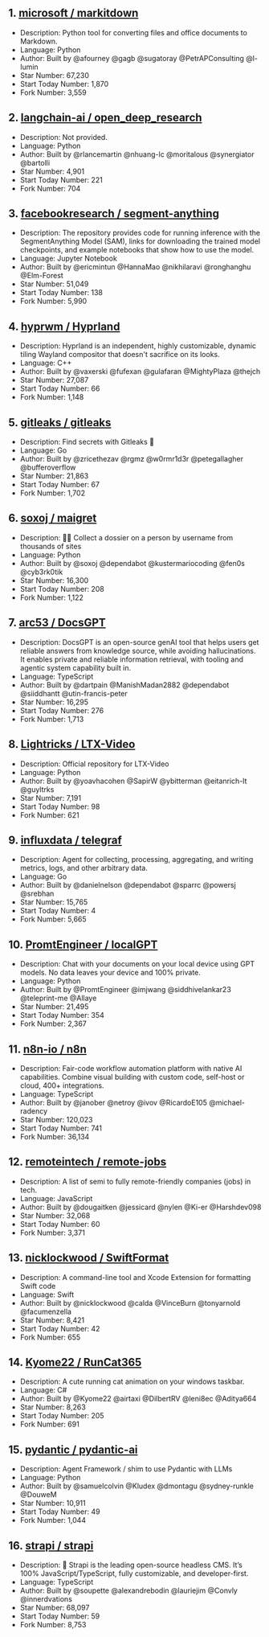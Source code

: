 ## 1. [microsoft / markitdown](https://github.com/microsoft/markitdown)
- Description: Python tool for converting files and office documents to Markdown.
- Language: Python
- Author: Built by @afourney @gagb @sugatoray @PetrAPConsulting @l-lumin
- Star Number: 67,230
- Start Today Number: 1,870
- Fork Number: 3,559

## 2. [langchain-ai / open_deep_research](https://github.com/langchain-ai/open_deep_research)
- Description: Not provided. 
- Language: Python
- Author: Built by @rlancemartin @nhuang-lc @moritalous @synergiator @bartolli
- Star Number: 4,901
- Start Today Number: 221
- Fork Number: 704

## 3. [facebookresearch / segment-anything](https://github.com/facebookresearch/segment-anything)
- Description: The repository provides code for running inference with the SegmentAnything Model (SAM), links for downloading the trained model checkpoints, and example notebooks that show how to use the model.
- Language: Jupyter Notebook
- Author: Built by @ericmintun @HannaMao @nikhilaravi @ronghanghu @Elm-Forest
- Star Number: 51,049
- Start Today Number: 138
- Fork Number: 5,990

## 4. [hyprwm / Hyprland](https://github.com/hyprwm/Hyprland)
- Description: Hyprland is an independent, highly customizable, dynamic tiling Wayland compositor that doesn't sacrifice on its looks.
- Language: C++
- Author: Built by @vaxerski @fufexan @gulafaran @MightyPlaza @thejch
- Star Number: 27,087
- Start Today Number: 66
- Fork Number: 1,148

## 5. [gitleaks / gitleaks](https://github.com/gitleaks/gitleaks)
- Description: Find secrets with Gitleaks 🔑
- Language: Go
- Author: Built by @zricethezav @rgmz @w0rmr1d3r @petegallagher @bufferoverflow
- Star Number: 21,863
- Start Today Number: 67
- Fork Number: 1,702

## 6. [soxoj / maigret](https://github.com/soxoj/maigret)
- Description: 🕵️‍♂️ Collect a dossier on a person by username from thousands of sites
- Language: Python
- Author: Built by @soxoj @dependabot @kustermariocoding @fen0s @cyb3rk0tik
- Star Number: 16,300
- Start Today Number: 208
- Fork Number: 1,122

## 7. [arc53 / DocsGPT](https://github.com/arc53/DocsGPT)
- Description: DocsGPT is an open-source genAI tool that helps users get reliable answers from knowledge source, while avoiding hallucinations. It enables private and reliable information retrieval, with tooling and agentic system capability built in.
- Language: TypeScript
- Author: Built by @dartpain @ManishMadan2882 @dependabot @siiddhantt @utin-francis-peter
- Star Number: 16,295
- Start Today Number: 276
- Fork Number: 1,713

## 8. [Lightricks / LTX-Video](https://github.com/Lightricks/LTX-Video)
- Description: Official repository for LTX-Video
- Language: Python
- Author: Built by @yoavhacohen @SapirW @ybitterman @eitanrich-lt @guyltrks
- Star Number: 7,191
- Start Today Number: 98
- Fork Number: 621

## 9. [influxdata / telegraf](https://github.com/influxdata/telegraf)
- Description: Agent for collecting, processing, aggregating, and writing metrics, logs, and other arbitrary data.
- Language: Go
- Author: Built by @danielnelson @dependabot @sparrc @powersj @srebhan
- Star Number: 15,765
- Start Today Number: 4
- Fork Number: 5,665

## 10. [PromtEngineer / localGPT](https://github.com/PromtEngineer/localGPT)
- Description: Chat with your documents on your local device using GPT models. No data leaves your device and 100% private.
- Language: Python
- Author: Built by @PromtEngineer @imjwang @siddhivelankar23 @teleprint-me @Allaye
- Star Number: 21,495
- Start Today Number: 354
- Fork Number: 2,367

## 11. [n8n-io / n8n](https://github.com/n8n-io/n8n)
- Description: Fair-code workflow automation platform with native AI capabilities. Combine visual building with custom code, self-host or cloud, 400+ integrations.
- Language: TypeScript
- Author: Built by @janober @netroy @ivov @RicardoE105 @michael-radency
- Star Number: 120,023
- Start Today Number: 741
- Fork Number: 36,134

## 12. [remoteintech / remote-jobs](https://github.com/remoteintech/remote-jobs)
- Description: A list of semi to fully remote-friendly companies (jobs) in tech.
- Language: JavaScript
- Author: Built by @dougaitken @jessicard @nylen @Ki-er @Harshdev098
- Star Number: 32,068
- Start Today Number: 60
- Fork Number: 3,371

## 13. [nicklockwood / SwiftFormat](https://github.com/nicklockwood/SwiftFormat)
- Description: A command-line tool and Xcode Extension for formatting Swift code
- Language: Swift
- Author: Built by @nicklockwood @calda @VinceBurn @tonyarnold @facumenzella
- Star Number: 8,421
- Start Today Number: 42
- Fork Number: 655

## 14. [Kyome22 / RunCat365](https://github.com/Kyome22/RunCat365)
- Description: A cute running cat animation on your windows taskbar.
- Language: C#
- Author: Built by @Kyome22 @airtaxi @DilbertRV @leni8ec @Aditya664
- Star Number: 8,263
- Start Today Number: 205
- Fork Number: 691

## 15. [pydantic / pydantic-ai](https://github.com/pydantic/pydantic-ai)
- Description: Agent Framework / shim to use Pydantic with LLMs
- Language: Python
- Author: Built by @samuelcolvin @Kludex @dmontagu @sydney-runkle @DouweM
- Star Number: 10,911
- Start Today Number: 49
- Fork Number: 1,044

## 16. [strapi / strapi](https://github.com/strapi/strapi)
- Description: 🚀 Strapi is the leading open-source headless CMS. It’s 100% JavaScript/TypeScript, fully customizable, and developer-first.
- Language: TypeScript
- Author: Built by @soupette @alexandrebodin @lauriejim @Convly @innerdvations
- Star Number: 68,097
- Start Today Number: 59
- Fork Number: 8,753